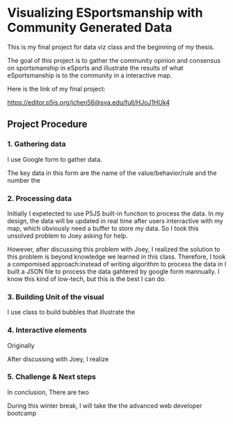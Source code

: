 # Visualizing ESportsmanship with Community Generated Data
This is my final project for data viz class and the beginning of my thesis.

The goal of this project is to gather the community opinion and consensus on sportsmanship in eSports and illustrate the results of what eSportsmanship is to the community in a interactive map.

Here is the link of my final project:

https://editor.p5js.org/jchen56@sva.edu/full/HJoJ1HUk4 

## Project Procedure
### 1. Gathering data
I use Google form to gather data.

The key data in this form are the name of the value/behavior/rule and the number the 
### 2. Processing data
Initially I expetected to use P5JS built-in function to process the data. In my design, the data will be updated in real time after users interractive with my map, which obviously need a buffer to store my data. So I took this unsolved problem to Joey asking for help.

However, after discussing this problem with Joey, I realized the solution to this problem is beyond knowledge we learned in this class. Therefore, I took a compomised approach:instead of writing algorithm to process the data in  I built a JSON file to process the data gahtered by google form mannually. I know this kind of low-tech, but this is the best I can do.
### 3. Building Unit of the visual
I use class to build bubbles that illustrate the
### 4. Interactive elements
Originally

After discussing with Joey, I realize
### 5. Challenge & Next steps
In conclusion, There are two

During this winter break, I will take the the advanced web developer bootcamp
